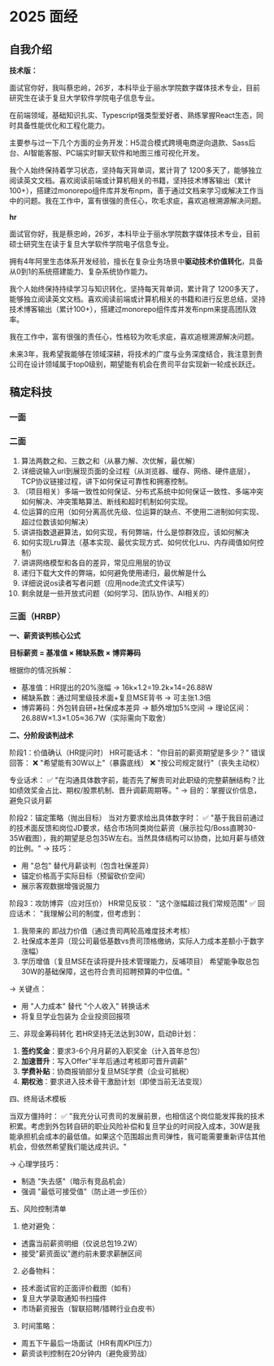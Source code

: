 # 2025 面经

## 自我介绍

**技术版：**

面试官你好，我叫蔡忠岭，26岁，本科毕业于丽水学院数字媒体技术专业，目前研究生在读于复旦大学软件学院电子信息专业。

在前端领域，基础知识扎实、Typescript强类型爱好者、熟练掌握React生态，同时具备性能优化和工程化能力。

主要参与过一下几个方面的业务开发：H5混合模式跨境电商逆向退款、Sass后台、AI智能客服、PC端实时聊天软件和地图三维可视化开发。

我个人始终保持着学习状态，坚持每天背单词，累计背了 1200多天了，能够独立阅读英文文档。喜欢阅读前端或计算机相关的书籍，坚持技术博客输出（累计100+），搭建过monorepo组件库并发布npm，善于通过文档来学习或解决工作当中的问题。我在工作中，富有很强的责任心，吹毛求疵，喜欢追根溯源解决问题。

**hr**

面试官你好，我是蔡忠岭，26岁，本科毕业于丽水学院数字媒体技术专业，目前硕士研究生在读于复旦大学软件学院电子信息专业。

拥有4年阿里生态体系开发经验，擅长在复杂业务场景中**驱动技术价值转化**，具备从0到1的系统搭建能力、复杂系统协作能力。

我个人始终保持持续学习与知识转化，坚持每天背单词，累计背了 1200多天了，能够独立阅读英文文档。喜欢阅读前端或计算机相关的书籍和进行反思总结，坚持技术博客输出（累计100+），搭建过monorepo组件库并发布npm来提高团队效率。

我在工作中，富有很强的责任心，性格较为吹毛求疵，喜欢追根溯源解决问题。

未来3年，我希望我能够在领域深耕，将技术的广度与业务深度结合，我注意到贵公司在设计领域属于top0级别，期望能有机会在贵司平台实现新一轮成长跃迁。



## 稿定科技

### 一面

### 二面

1. 算法两数之和、三数之和（从暴力解、次优解，最优解）
2. 详细说输入url到展现页面的全过程（从浏览器、缓存、网络、硬件底层），TCP协议链接过程，讲下如何保证可靠性和拥塞控制。
3. （项目相关）多端一致性如何保证、分布式系统中如何保证一致性、多端冲突如何解决、冲突策略算法、断线和超时机制如何实现。
4. 位运算的应用（如何分离高优先级、位运算的缺点、不使用二进制如何实现、超过位数该如何解决）
5. 讲讲指数退避算法，如何实现，有何弊端，什么是惊群效应，该如何解决
6. 如何实现Lru算法（基本实现、最优实现方式、如何优化Lru、内存阈值如何控制）
7. 讲讲网络模型和各自的差异，常见应用层的协议
8. 递归下载大文件的弊端，如何避免使用递归，最优解是什么
9. 详细说说os读者写者问题（应用node流式文件读写）
10. 剩余就是一些开放式问题（如何学习、团队协作、AI相关的）

### 三面（HRBP）

**一、薪资谈判核心公式**

**目标薪资 = 基准值 × 稀缺系数 × 博弈筹码**

根据你的情况拆解：
- 基准值：HR提出的20%涨幅 → 16k×1.2=19.2k×14=26.88W
- 稀缺系数：通过阿里级技术面+复旦MSE背书 → 可主张1.3倍
- 博弈筹码：外包转自研+社保成本差异 → 额外增加5%空间
→ 理论区间：26.88W×1.3×1.05≈36.7W（实际需向下取舍）

**二、分阶段谈判战术**

阶段1：价值确认（HR提问时）
HR可能话术：
"你目前的薪资期望是多少？"
错误回答：
❌ "希望能有30W以上"（暴露底线）
❌ "按公司规定就行"（丧失主动权）

专业话术：
✅ "在沟通具体数字前，能否先了解贵司对此职级的完整薪酬结构？比如绩效奖金占比、期权/股票机制、晋升调薪周期等。"
→ 目的：掌握议价信息，避免只谈月薪

阶段2：锚定策略（抛出目标）
当对方要求给出具体数字时：
✅ "基于我目前通过的技术面反馈和岗位JD要求，结合市场同类岗位薪资（展示拉勾/Boss直聘30-35W截图），我的期望是总包35W左右。当然具体结构可以协商，比如月薪与绩效的比例。"
→ 技巧：

- 用 "总包" 替代月薪谈判（包含社保差异）
- 锚定价格高于实际目标（预留砍价空间）
- 展示客观数据增强说服力


阶段3：攻防博弈（应对压价）
HR常见反驳：
"这个涨幅超过我们常规范围"
✅ 回应话术：
"我理解公司的制度，但考虑到：

1. 我带来的 即战力价值（通过贵司两轮高难度技术考核）
2. 社保成本差异（现公司最低基数vs贵司顶格缴纳，实际人力成本差额小于数字涨幅）
3. 学历增值（复旦MSE在读将提升技术管理能力，反哺项目）
希望能争取总包30W的基础保障，这也符合贵司招聘预算的中位值。"

→ 关键点：
- 用 "人力成本" 替代 "个人收入" 转换话术
- 将复旦学业包装为 企业投资回报项

三、非现金筹码转化
若HR坚持无法达到30W，启动B计划：
1. **签约奖金**：要求3-6个月月薪的入职奖金（计入首年总包）  
2. **加速晋升**：写入Offer"半年后通过考核即可晋升调薪"  
3. **学费补贴**：协商报销部分复旦MSE学费（企业可抵税）  
4. **期权池**：要求进入技术骨干激励计划（即使当前无法变现）  

四、终局话术模板

当双方僵持时：
✅ "我充分认可贵司的发展前景，也相信这个岗位能发挥我的技术积累。考虑到外包转自研的职业风险补偿和复旦学业的时间投入成本，30W是我能承担机会成本的最低值。如果这个范围超出贵司弹性，我可能需要重新评估其他机会，但依然希望我们能达成共识。"

→ 心理学技巧：
- 制造 "失去感"（暗示有竞品机会）
- 强调 "最低可接受值"（防止进一步压价）

五、风险控制清单
1. 绝对避免：
- 透露当前薪资明细（仅说总包19.2W）
- 接受"薪资面议"邀约前未要求薪酬区间

2. 必备物料：
- 技术面试官的正面评价截图（如有）
- 复旦大学录取通知书扫描件
- 市场薪资报告（智联招聘/猎聘行业白皮书）

3. 时间策略：
- 周五下午最后一场面试（HR有周KPI压力）
- 薪资谈判控制在20分钟内（避免疲劳战）